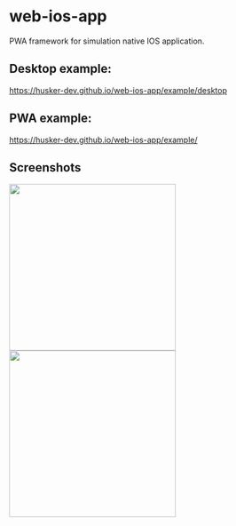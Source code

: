 # web-ios-app

 PWA framework for simulation native IOS application.

 ## Desktop example:
 https://husker-dev.github.io/web-ios-app/example/desktop

 ## PWA example:
 https://husker-dev.github.io/web-ios-app/example/

 ## Screenshots

<img width=300 src="https://github.com/husker-dev/web-ios-app/assets/31825139/cef8266b-a6a0-4c79-a8c4-cee2ad0ca836"/>
<img width=300 src="https://github.com/husker-dev/web-ios-app/assets/31825139/e25f5190-0297-4890-8ae2-c476993b7ace"/>
